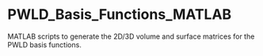 PWLD_Basis_Functions_MATLAB
===========================
MATLAB scripts to generate the 2D/3D volume and surface matrices 
for the PWLD basis functions.
